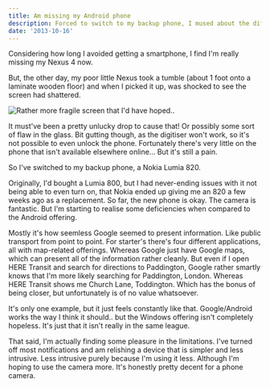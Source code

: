 ```yaml
---
title: Am missing my Android phone
description: Forced to switch to my backup phone, I mused about the differences between Android and Windows
date: '2013-10-16'
---
```


Considering how long I avoided getting a smartphone, I find I'm really missing my Nexus 4 now.

But, the other day, my poor little Nexus took a tumble (about 1 foot onto a laminate wooden floor) and when I picked it up, was shocked to see the screen had shattered.

![Rather more fragile screen that I'd have hoped..](https://i.imgur.com/WI9rudu.jpg)

It must've been a pretty unlucky drop to cause that! Or possibly some sort of flaw in the glass. Bit gutting though, as the digitiser won't work, so it's not possible to even unlock the phone. Fortunately there's very little on the phone that isn't available elsewhere online... But it's still a pain.

So I've switched to my backup phone, a Nokia Lumia 820.

Originally, I'd bought a Lumia 800, but I had never-ending issues with it not being able to even turn on, that Nokia ended up giving me an 820 a few weeks ago as a replacement. So far, the new phone is okay. The camera is fantastic. But I'm starting to realise some deficiencies when compared to the Android offering.

Mostly it's how seemless Google seemed to present information. Like public transport from point to point. For starter's there's four different applications, all with map-related offerings. Whereas Google just have Google maps, which can present all of the information rather cleanly. But even if I open HERE Transit and search for directions to Paddington, Google rather smartly knows that I'm more likely searching for Paddington, London. Whereas HERE Transit shows me Church Lane, Toddington. Which has the bonus of being closer, but unfortunately is of no value whatsoever.

It's only one example, but it just feels constantly like that. Google/Android works the way I think it should.. but the Windows offering isn't completely hopeless. It's just that it isn't really in the same league.

That said, I'm actually finding some pleasure in the limitations. I've turned off most notifications and am relishing a device that is simpler and less intrusive. Less intrusive purely because I'm using it less. Although I'm hoping to use the camera more. It's honestly pretty decent for a phone camera.
